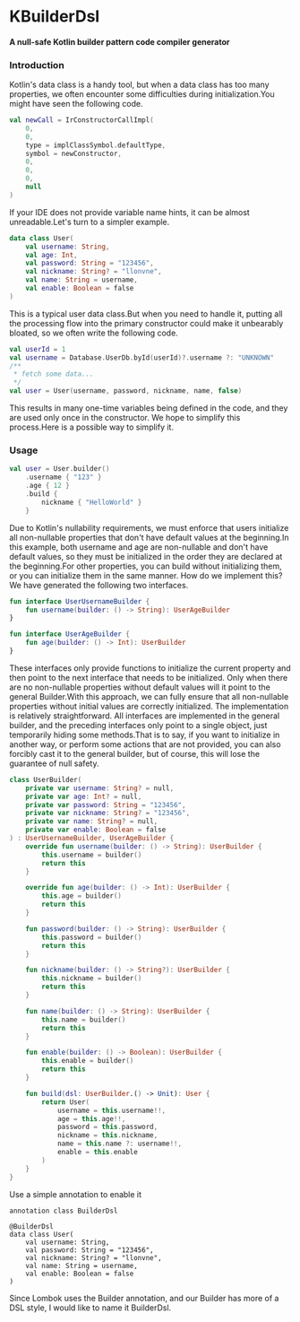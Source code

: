 # KBuilderDsl

#### A null-safe Kotlin builder pattern code compiler generator

### Introduction

Kotlin's data class is a handy tool, but when a data class has too many properties, we often encounter some difficulties during initialization.You might have seen the following code.
```kotlin
val newCall = IrConstructorCallImpl(
    0,
    0,
    type = implClassSymbol.defaultType,
    symbol = newConstructor,
    0,
    0,
    0,
    null
)
```
If your IDE does not provide variable name hints, it can be almost unreadable.Let's turn to a simpler example.
```kotlin
data class User(
    val username: String,
    val age: Int,
    val password: String = "123456",
    val nickname: String? = "llonvne",
    val name: String = username,
    val enable: Boolean = false
)
```
This is a typical user data class.But when you need to handle it, putting all the processing flow into the primary constructor could make it unbearably bloated, so we often write the following code.
```kotlin
val userId = 1
val username = Database.UserDb.byId(userId)?.username ?: "UNKNOWN"
/**
 * fetch some data...
 */
val user = User(username, password, nickname, name, false)
```
This results in many one-time variables being defined in the code, and they are used only once in the constructor. We hope to simplify this process.Here is a possible way to simplify it.

### Usage

```kotlin
val user = User.builder()
    .username { "123" }
    .age { 12 }
    .build {
        nickname { "HelloWorld" }
    }
```
Due to Kotlin's nullability requirements, we must enforce that users initialize all non-nullable properties that don't have default values at the beginning.In this example, both username and age are non-nullable and don't have default values, so they must be initialized in the order they are declared at the beginning.For other properties, you can build without initializing them, or you can initialize them in the same manner.
How do we implement this? We have generated the following two interfaces.
```kotlin
fun interface UserUsernameBuilder {
    fun username(builder: () -> String): UserAgeBuilder
}

fun interface UserAgeBuilder {
    fun age(builder: () -> Int): UserBuilder
}
```
These interfaces only provide functions to initialize the current property and then point to the next interface that needs to be initialized. Only when there are no non-nullable properties without default values will it point to the general Builder.With this approach, we can fully ensure that all non-nullable properties without initial values are correctly initialized.
The implementation is relatively straightforward. All interfaces are implemented in the general builder, and the preceding interfaces only point to a single object, just temporarily hiding some methods.That is to say, if you want to initialize in another way, or perform some actions that are not provided, you can also forcibly cast it to the general builder, but of course, this will lose the guarantee of null safety.
```kotlin
class UserBuilder(
    private var username: String? = null,
    private var age: Int? = null,
    private var password: String = "123456",
    private var nickname: String? = "123456",
    private var name: String? = null,
    private var enable: Boolean = false
) : UserUsernameBuilder, UserAgeBuilder {
    override fun username(builder: () -> String): UserBuilder {
        this.username = builder()
        return this
    }

    override fun age(builder: () -> Int): UserBuilder {
        this.age = builder()
        return this
    }

    fun password(builder: () -> String): UserBuilder {
        this.password = builder()
        return this
    }

    fun nickname(builder: () -> String?): UserBuilder {
        this.nickname = builder()
        return this
    }

    fun name(builder: () -> String): UserBuilder {
        this.name = builder()
        return this
    }

    fun enable(builder: () -> Boolean): UserBuilder {
        this.enable = builder()
        return this
    }

    fun build(dsl: UserBuilder.() -> Unit): User {
        return User(
            username = this.username!!,
            age = this.age!!,
            password = this.password,
            nickname = this.nickname,
            name = this.name ?: username!!,
            enable = this.enable
        )
    }
}
```
Use a simple annotation to enable it
```
annotation class BuilderDsl

@BuilderDsl
data class User(
    val username: String,
    val password: String = "123456",
    val nickname: String? = "llonvne",
    val name: String = username,
    val enable: Boolean = false
) 
```
Since Lombok uses the Builder annotation, and our Builder has more of a DSL style, I would like to name it BuilderDsl.
